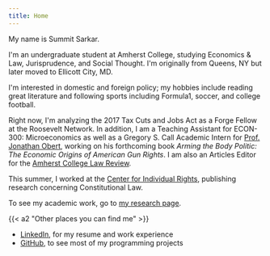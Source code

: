 ```yaml
---
title: Home
---
```


My name is Summit Sarkar.

I'm an undergraduate student at Amherst College, studying Economics & Law, Jurisprudence, and Social Thought.
I'm originally from Queens, NY but later moved to Ellicott City, MD.

I'm interested in domestic and foreign policy; my hobbies include reading great literature and following sports including Formula1, soccer, and college football.

Right now, I'm analyzing the 2017 Tax Cuts and Jobs Act as a Forge Fellow at the Roosevelt Network. In addition, I am a Teaching Assistant for ECON-300: Microeconomics as well as a Gregory S. Call Academic Intern for [Prof. Jonathan Obert](https://www.amherst.edu/people/facstaff/jobert), working on his forthcoming book *Arming the Body Politic: The Economic Origins of American Gun Rights*. I am also an Articles Editor for the [Amherst College Law Review](https://amherstlawreview.wordpress.com/).

This summer, I worked at the [Center for Individual Rights](https://en.wikipedia.org/wiki/Center_for_Individual_Rights), publishing research concerning Constitutional Law.

To see my academic work, go to [my research page](/research).

{{< a2 "Other places you can find me" >}}

- [LinkedIn](https://www.linkedin.com/in/summit-sarkar/), for my resume and work experience
- [GitHub](https://github.com/ssharker21), to see most of my programming projects
